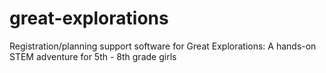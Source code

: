# great-explorations

Registration/planning support software for Great Explorations: A hands-on STEM adventure for 5th - 8th grade girls
